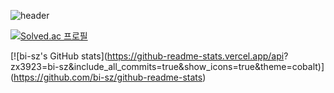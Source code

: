 ![header](https://capsule-render.vercel.app/api?type=Rounded&color=timeGradient&height=300&section=header&text=Welcome%20to%20My%20GitHub%20👋&fontSize=40&fontAlignY=50&fontAlign=50&height=180&fontColor=d6ace6)

[![Solved.ac
프로필](http://mazassumnida.wtf/api/v2/generate_badge?boj={zx3923})](https://solved.ac/{zx3923})

[![bi-sz's GitHub stats](https://github-readme-stats.vercel.app/api?
zx3923=bi-sz&include_all_commits=true&show_icons=true&theme=cobalt)]
(https://github.com/bi-sz/github-readme-stats)

<!--
**zx3923/zx3923** is a ✨ _special_ ✨ repository because its `README.md` (this file) appears on your GitHub profile.

Here are some ideas to get you started:

- 🔭 I’m currently working on ...
- 🌱 I’m currently learning ...
- 👯 I’m looking to collaborate on ...
- 🤔 I’m looking for help with ...
- 💬 Ask me about ...
- 📫 How to reach me: ...
- 😄 Pronouns: ...
- ⚡ Fun fact: ...
-->
